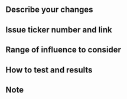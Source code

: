 ## Describe your changes

## Issue ticker number and link

## Range of influence to consider

## How to test and results

## Note